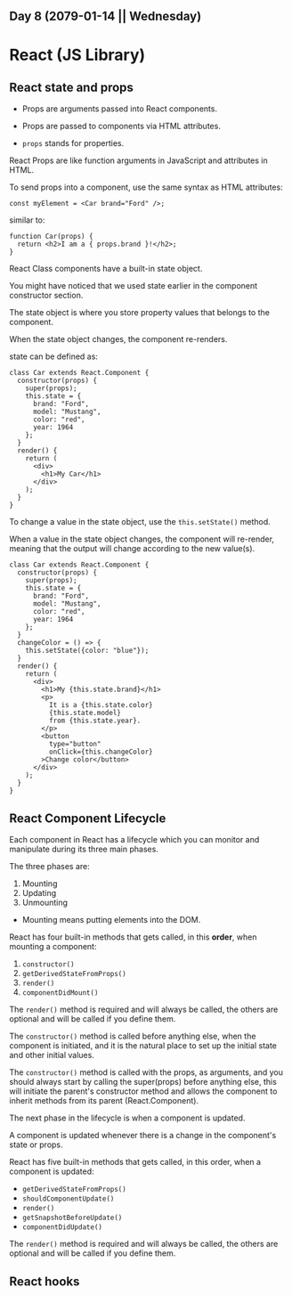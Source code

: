 Day 8 (2079-01-14 || Wednesday) 
---

# React (JS Library)

## React state and props

* Props are arguments passed into React components.

* Props are passed to components via HTML attributes.

* ``props`` stands for properties.

React Props are like function arguments in JavaScript and attributes in HTML.

To send props into a component, use the same syntax as HTML attributes:

```
const myElement = <Car brand="Ford" />;
```
similar to:
```
function Car(props) {
  return <h2>I am a { props.brand }!</h2>;
}
```

React Class components have a built-in state object.

You might have noticed that we used state earlier in the component constructor section.

The state object is where you store property values that belongs to the component.

When the state object changes, the component re-renders.

state can be defined as:

```
class Car extends React.Component {
  constructor(props) {
    super(props);
    this.state = {
      brand: "Ford",
      model: "Mustang",
      color: "red",
      year: 1964
    };
  }
  render() {
    return (
      <div>
        <h1>My Car</h1>
      </div>
    );
  }
}
```
To change a value in the state object, use the ``this.setState()`` method.

When a value in the state object changes, the component will re-render, meaning that the output will change according to the new value(s).

```
class Car extends React.Component {
  constructor(props) {
    super(props);
    this.state = {
      brand: "Ford",
      model: "Mustang",
      color: "red",
      year: 1964
    };
  }
  changeColor = () => {
    this.setState({color: "blue"});
  }
  render() {
    return (
      <div>
        <h1>My {this.state.brand}</h1>
        <p>
          It is a {this.state.color}
          {this.state.model}
          from {this.state.year}.
        </p>
        <button
          type="button"
          onClick={this.changeColor}
        >Change color</button>
      </div>
    );
  }
}
```

## React Component Lifecycle

Each component in React has a lifecycle which you can monitor and manipulate during its three main phases.

The three phases are: 
1. Mounting 
2. Updating
3. Unmounting

* Mounting means putting elements into the DOM.

React has four built-in methods that gets called, in this **order**, when mounting a component:

1. ``constructor()``
2. ``getDerivedStateFromProps()``
3. ``render()``
4. ``componentDidMount()``

The ``render()`` method is required and will always be called, the others are optional and will be called if you define them.

The ``constructor()`` method is called before anything else, when the component is initiated, and it is the natural place to set up the initial state and other initial values.

The ``constructor()`` method is called with the props, as arguments, and you should always start by calling the super(props) before anything else, this will initiate the parent's constructor method and allows the component to inherit methods from its parent (React.Component).

The next phase in the lifecycle is when a component is updated.

A component is updated whenever there is a change in the component's state or props.

React has five built-in methods that gets called, in this order, when a component is updated:

* ``getDerivedStateFromProps()``
* ``shouldComponentUpdate()``
* ``render()``
* ``getSnapshotBeforeUpdate()``
* ``componentDidUpdate()``

The ``render()`` method is required and will always be called, the others are optional and will be called if you define them.

## React hooks





